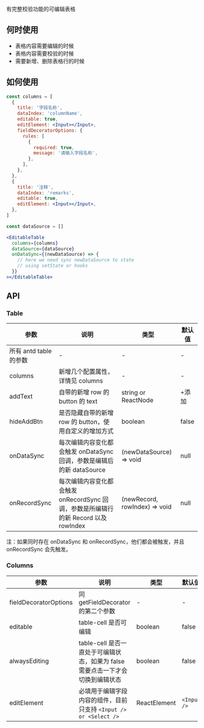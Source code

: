 有完整校验功能的可编辑表格

## 何时使用

- 表格内容需要编辑的时候
- 表格内容需要校验的时候
- 需要新增、删除表格行的时候

## 如何使用

```jsx
const columns = [
  {
    title: '字段名称',
    dataIndex: 'columnName',
    editable: true,
    editElement: <Input></Input>,
    fieldDecoratorOptions: {
      rules: [
        {
          required: true,
          message: '请输入字段名称',
        },
      ],
    },
  },
  {
    title: '注释',
    dataIndex: 'remarks',
    editable: true,
    editElement: <Input></Input>,
  },
]

const dataSource = []

<EditableTable
  columns={columns}
  dataSource={dataSource}
  onDataSync={(newDataSource) => {
    // here we need sync newDataSource to state
    // using setState or hooks
  }}
></EditableTable>
```

## API

### Table

| 参数 | 说明 | 类型 | 默认值 |
| --- | --- | --- | --- |
| 所有 antd table 的参数 | - | - | - |
| columns | 新增几个配置属性，详情见 columns | - | - |
| addText | 自带的新增 row 的 button 的 text | string or ReactNode | +添加 |
| hideAddBtn | 是否隐藏自带的新增 row 的 button，使用自定义的增加方式 | boolean | false |
| onDataSync | 每次编辑内容变化都会触发 onDataSync 回调，参数是编辑后的新 dataSource | (newDataSource) => void | null |
| onRecordSync | 每次编辑内容变化都会触发 onRecordSync 回调，参数是所编辑行的新 Record 以及 rowIndex | (newRecord, rowIndex) => void | null |

注：如果同时存在 onDataSync 和 onRecordSync，他们都会被触发，并且 onRecordSync 会先触发。

### Columns

| 参数 | 说明 | 类型 | 默认值 |
| --- | --- | --- | --- |
| fieldDecoratorOptions | 同 getFieldDecorator 的第二个参数 | - | - |
| editable | table-cell 是否可编辑 | boolean | false |
| alwaysEditing | table-cell 是否一直处于可编辑状态，如果为 false 需要点击一下才会切换到编辑状态 | boolean | false |
| editElement | 必填用于编辑字段内容的组件，目前只支持 `<Input /> or <Select />` | ReactElement | `<Input />` |
